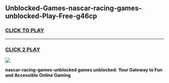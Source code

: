 
## Unblocked-Games-nascar-racing-games-unblocked-Play-Free-g46cp
<h3>
<a href="https://premium76.site?title=nascar-racing-games-unblocked&ref=21A">CLICK TO PLAY</a></h3>
<hr>

<h3>
<a href="https://premium76.site?title=nascar-racing-games-unblocked&ref=21A">CLICK 2 PLAY</a>
  
</h3>

<a href="https://premium76.site?title=nascar-racing-games-unblocked&ref=21A"><img src="https://clearcache.store/games.png"></a>


**nascar-racing-games-unblocked games unblocked: Your Gateway to Fun and Accessible Online Gaming**
